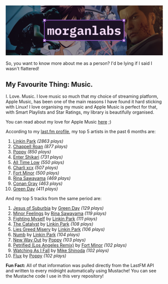 [![GitHub Profile README banner that reads "morganlabs"](./.github/assets/banner_knowmore.png)](https://morganlabs.dev)

So, you want to know more about me as a person? I'd be lying if I said I wasn't
flattered!

## My Favourite Thing: Music.

I. Love. Music. I love music so much that my choice of streaming platform, Apple
Music, has been one of the main reasons I have found it hard sticking with
Linux! I love organising my music and Apple Music is perfect for that, with
Smart Playlists and Star Ratings, my library is beautifully organised.

You can read about my love for Apple Music
[here](https://www.morganlabs.dev/blog/why-i-love-apple-music) ;)

According to my [last.fm profile](https://last.fm/user/morganlabs), my top 5
artists in the past 6 months are:

1. [Linkin Park](https://www.last.fm/music/Linkin+Park) *(2863 plays)*
2. [Chappell Roan](https://www.last.fm/music/Chappell+Roan) *(877 plays)*
3. [Poppy](https://www.last.fm/music/Poppy) *(850 plays)*
4. [Enter Shikari](https://www.last.fm/music/Enter+Shikari) *(731 plays)*
5. [All Time Low](https://www.last.fm/music/All+Time+Low) *(550 plays)*
6. [Charli xcx](https://www.last.fm/music/Charli+xcx) *(507 plays)*
7. [Fort Minor](https://www.last.fm/music/Fort+Minor) *(500 plays)*
8. [Rina Sawayama](https://www.last.fm/music/Rina+Sawayama) *(469 plays)*
9. [Conan Gray](https://www.last.fm/music/Conan+Gray) *(463 plays)*
10. [Green Day](https://www.last.fm/music/Green+Day) *(411 plays)*

And my top 5 tracks from the same period are:

1. [Jesus of Suburbia](https://www.last.fm/music/Green+Day/_/Jesus+of+Suburbia) by [Green Day](https://www.last.fm/music/Green+Day) *(129 plays)*
2. [Minor Feelings](https://www.last.fm/music/Rina+Sawayama/_/Minor+Feelings) by [Rina Sawayama](https://www.last.fm/music/Rina+Sawayama) *(119 plays)*
3. [Fighting Myself](https://www.last.fm/music/Linkin+Park/_/Fighting+Myself) by [Linkin Park](https://www.last.fm/music/Linkin+Park) *(111 plays)*
4. [The Catalyst](https://www.last.fm/music/Linkin+Park/_/The+Catalyst) by [Linkin Park](https://www.last.fm/music/Linkin+Park) *(108 plays)*
5. [Lies Greed Misery](https://www.last.fm/music/Linkin+Park/_/Lies+Greed+Misery) by [Linkin Park](https://www.last.fm/music/Linkin+Park) *(106 plays)*
6. [Numb](https://www.last.fm/music/Linkin+Park/_/Numb) by [Linkin Park](https://www.last.fm/music/Linkin+Park) *(104 plays)*
7. [New Way Out](https://www.last.fm/music/Poppy/_/New+Way+Out) by [Poppy](https://www.last.fm/music/Poppy) *(103 plays)*
8. [Petrified (Los Angeles Remix)](https://www.last.fm/music/Fort+Minor/_/Petrified+(Los+Angeles+Remix)) by [Fort Minor](https://www.last.fm/music/Fort+Minor) *(102 plays)*
9. [Watching As I Fall](https://www.last.fm/music/Mike+Shinoda/_/Watching+As+I+Fall) by [Mike Shinoda](https://www.last.fm/music/Mike+Shinoda) *(102 plays)*
10. [Flux](https://www.last.fm/music/Poppy/_/Flux) by [Poppy](https://www.last.fm/music/Poppy) *(102 plays)*

**Fun Fact:** All of that information was pulled directly from the LastFM API
and written to every midnight automatically using Mustache! You can see the
Mustache code I use in this very repository!

